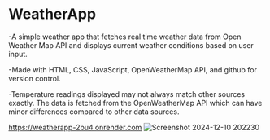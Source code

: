 # WeatherApp
-A simple weather app that fetches real time weather data from Open Weather Map API and displays current weather conditions based on user input.

-Made with HTML, CSS, JavaScript, OpenWeatherMap API, and github for version control.

-Temperature readings displayed may not always match other sources exactly. The data is fetched from the OpenWeatherMap API which can have minor differences compared to other data sources.

https://weatherapp-2bu4.onrender.com
![Screenshot 2024-12-10 202230](https://github.com/user-attachments/assets/b487a3e2-6244-44bc-847f-55aeba81519e)
